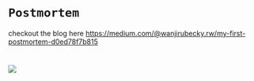 # `Postmortem`
checkout the blog here   https://medium.com/@wanjirubecky.rw/my-first-postmortem-d0ed78f7b815
#
![](https://i.imgflip.com/7f2140.jpg)
